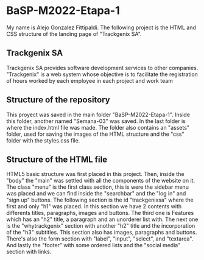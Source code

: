 # BaSP-M2022-Etapa-1
My name is Alejo Gonzalez Fittipaldi. The following project is the HTML and CSS structure of the landing page of "Trackgenix SA".

## Trackgenix SA
Trackgenix SA provides software development services to other companies. "Trackgenix" is a web system whose objective is to facilitate the registration of hours worked by each employee in each project and work team

## Structure of the repository
This proyect was saved in the main folder "BaSP-M2022-Etapa-1". Inside this folder, another named "Semana-03" was saved. In the last folder is where the index.html file was made. The folder also contains an "assets" folder, used for saving the images of the HTML structure and the "css" folder with the styles.css file.

## Structure of the HTML file
HTML5 basic structure was first placed in this project. Then, inside the "body" the "main" was settled with all the components of the website on it. The class "menu" is the first class section, this is were the sidebar menu was placed and we can find inside the "searchbar" and the "log in" and "sign up" buttons.
The following section is the id "trackgenixsa" where the first and only "h1" was placed. In this section we have 2 contents with differents titles, paragraphs, images and buttons. The third one is Features which has an "h2" title, a paragraph and an unorderer list with. The next one is the "whytrackgenix" section with another "h2" title and the incorporation of the "h3" subtitles. This section also has images, paragraphs and buttons. There's also the form section with "label", "input", "select", and "textarea". And lastly the "footer" with some ordered lists and the "social media" section with links.